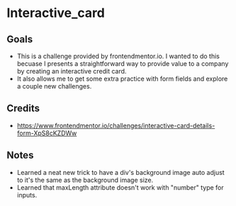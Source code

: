 # Interactive_card

## Goals

- This is a challenge provided by frontendmentor.io. I wanted to do this becuase I presents a straightforward way to provide value to a company by creating an interactive credit card.
- It also allows me to get some extra practice with form fields and explore a couple new challenges.

## Credits

- https://www.frontendmentor.io/challenges/interactive-card-details-form-XpS8cKZDWw

## Notes

- Learned a neat new trick to have a div's background image auto adjust to it's the same as the background image size.
- Learned that maxLength attribute doesn't work with "number" type for inputs.
